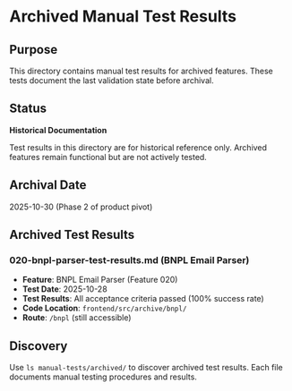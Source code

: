 # Archived Manual Test Results

## Purpose
This directory contains manual test results for archived features. These tests document the last validation state before archival.

## Status
**Historical Documentation**

Test results in this directory are for historical reference only. Archived features remain functional but are not actively tested.

## Archival Date
2025-10-30 (Phase 2 of product pivot)

## Archived Test Results

### 020-bnpl-parser-test-results.md (BNPL Email Parser)
- **Feature**: BNPL Email Parser (Feature 020)
- **Test Date**: 2025-10-28
- **Test Results**: All acceptance criteria passed (100% success rate)
- **Code Location**: `frontend/src/archive/bnpl/`
- **Route**: `/bnpl` (still accessible)

## Discovery
Use `ls manual-tests/archived/` to discover archived test results. Each file documents manual testing procedures and results.
